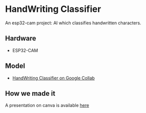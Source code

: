 # HandWriting Classifier
An esp32-cam project: AI which classifies handwritten characters.

## Hardware
- ESP32-CAM

## Model
- [HandWriting Classifier on Google Collab](https://colab.research.google.com/drive/1RyKQhiCmm7u-iBRa_it_LVdqrcM_gxLK?usp=sharing)

## How we made it
A presentation on canva is available [here](https://www.canva.com/design/DAF-weP8AxY/G8mLerOum4J58MGpFLU3FA/view?utm_content=DAF-weP8AxY&utm_campaign=designshare&utm_medium=link&utm_source=editor)
